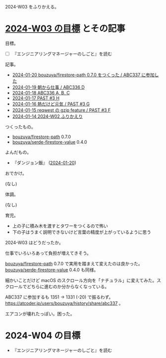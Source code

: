 2024-W03 をふりかえる。

# [2024-W03 の目標][2024-01-14] とその記事

目標。

- ☐ 『エンジニアリングマネージャーのしごと』を読む

記事。

- [2024-01-20 bouzuya/firestore-path 0.7.0 をつくった / ABC337 に参加した][2024-01-20]
- [2024-01-19 朝から仕事 / ABC336 D][2024-01-19]
- [2024-01-18 ABC336 A, B, C][2024-01-18]
- [2024-01-17 PAST #3 H][2024-01-17]
- [2024-01-16 熱だけど元気 / PAST #3 G][2024-01-16]
- [2024-01-15 reqwest の gzip feature / PAST #3 F][2024-01-15]
- [2024-01-14 2024-W02 ふりかえり][2024-01-14]

つくったもの。

- [bouzuya/firestore-path] 0.7.0
- [bouzuya/serde-firestore-value] 0.4.0

よんだもの。

- 『ダンジョン飯』 ([2024-01-20])

おでかけ。

(なし)

体調。

(なし)

育児。

- 上の子に積み木を渡すとタワーをつくるので怖い
- 下の子はうまく説明できないけど言葉の精度が上がっているように思う

2024-W03 はどうだったか。

仕事でいろいろあって負担が増えてきそう。

[bouzuya/firestore-path] 0.7.0 で実用を踏まえて変えたのは良かった。 [bouzuya/serde-firestore-value] 0.4.0 も同様。

細かいことだけど macOS のスクロール方向を「ナチュラル」に変えてみた。スクロールでどちらに進むのか分からなくなっている。

ABC337 に参加するも 1351 → 1331 (-20) で振るわず。 <https://atcoder.jp/users/bouzuya/history/share/abc337> 。

エアコンが壊れたっぽい。困った。

# 2024-W04 の目標

- 『エンジニアリングマネージャーのしごと』を読む

[2024-01-14]: https://blog.bouzuya.net/2024/01/14/
[2024-01-15]: https://blog.bouzuya.net/2024/01/15/
[2024-01-16]: https://blog.bouzuya.net/2024/01/16/
[2024-01-17]: https://blog.bouzuya.net/2024/01/17/
[2024-01-18]: https://blog.bouzuya.net/2024/01/18/
[2024-01-19]: https://blog.bouzuya.net/2024/01/19/
[2024-01-20]: https://blog.bouzuya.net/2024/01/20/
[bouzuya/firestore-path]: https://github.com/bouzuya/firestore-path
[bouzuya/serde-firestore-value]: https://github.com/bouzuya/serde-firestore-value
